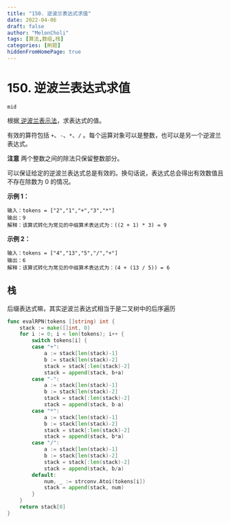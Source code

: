 ```yaml
---
title: "150. 逆波兰表达式求值"
date: 2022-04-06
draft: false
author: "MelonCholi"
tags: [算法,数组,栈]
categories: [刷题]
hiddenFromHomePage: true
---
```


# 150. 逆波兰表达式求值

`mid`

根据[ 逆波兰表示法](https://baike.baidu.com/item/逆波兰式/128437)，求表达式的值。

有效的算符包括 `+`、`-`、`*`、`/` 。每个运算对象可以是整数，也可以是另一个逆波兰表达式。

**注意** 两个整数之间的除法只保留整数部分。

可以保证给定的逆波兰表达式总是有效的。换句话说，表达式总会得出有效数值且不存在除数为 0 的情况。

**示例 1：**

```
输入：tokens = ["2","1","+","3","*"]
输出：9
解释：该算式转化为常见的中缀算术表达式为：((2 + 1) * 3) = 9
```

**示例 2：**

```
输入：tokens = ["4","13","5","/","+"]
输出：6
解释：该算式转化为常见的中缀算术表达式为：(4 + (13 / 5)) = 6
```

## 栈

后缀表达式嘛，其实逆波兰表达式相当于是二叉树中的后序遍历

```go
func evalRPN(tokens []string) int {
	stack := make([]int, 0)
	for i := 0; i < len(tokens); i++ {
		switch tokens[i] {
		case "+":
			a := stack[len(stack)-1]
			b := stack[len(stack)-2]
			stack = stack[:len(stack)-2]
			stack = append(stack, b+a)
		case "-":
			a := stack[len(stack)-1]
			b := stack[len(stack)-2]
			stack = stack[:len(stack)-2]
			stack = append(stack, b-a)
		case "*":
			a := stack[len(stack)-1]
			b := stack[len(stack)-2]
			stack = stack[:len(stack)-2]
			stack = append(stack, b*a)
		case "/":
			a := stack[len(stack)-1]
			b := stack[len(stack)-2]
			stack = stack[:len(stack)-2]
			stack = append(stack, b/a)
		default:
			num, _ := strconv.Atoi(tokens[i])
			stack = append(stack, num)
		}
	}
	return stack[0]
}
```

